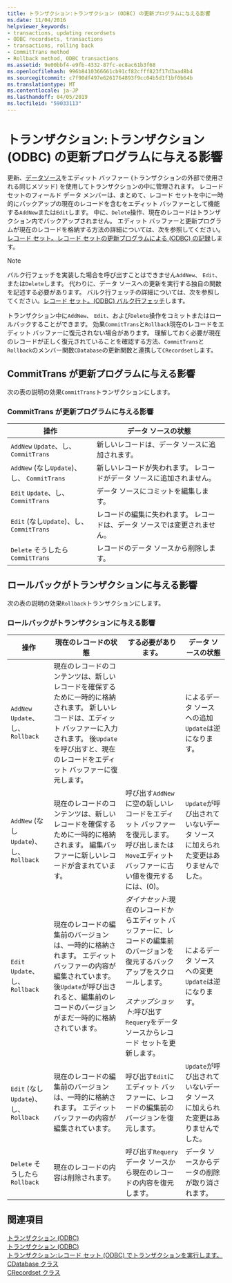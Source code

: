 ```yaml
---
title: トランザクション:トランザクション (ODBC) の更新プログラムに与える影響
ms.date: 11/04/2016
helpviewer_keywords:
- transactions, updating recordsets
- ODBC recordsets, transactions
- transactions, rolling back
- CommitTrans method
- Rollback method, ODBC transactions
ms.assetid: 9e00bbf4-e9fb-4332-87fc-ec8ac61b3f68
ms.openlocfilehash: 996b8410366661cb91cf82cfff823f17d3aad8b4
ms.sourcegitcommit: c7f90df497e6261764893f9cc04b5d1f1bf0b64b
ms.translationtype: MT
ms.contentlocale: ja-JP
ms.lasthandoff: 04/05/2019
ms.locfileid: "59033113"
---
```

# <a name="transaction-how-transactions-affect-updates-odbc"></a>トランザクション:トランザクション (ODBC) の更新プログラムに与える影響

更新、[データソース](../../data/odbc/data-source-odbc.md)をエディット バッファー (トランザクションの外部で使用される同じメソッド) を使用してトランザクションの中に管理されます。 レコード セットのフィールド データ メンバーは、まとめて、レコード セットを中に一時的にバックアップの現在のレコードを含むをエディット バッファーとして機能する`AddNew`または`Edit`します。 中に、`Delete`操作、現在のレコードはトランザクション内でバックアップされません。 エディット バッファーと更新プログラムが現在のレコードを格納する方法の詳細については、次を参照してください。[レコード セット。レコード セットの更新プログラムによる (ODBC) の記録](../../data/odbc/recordset-how-recordsets-update-records-odbc.md)します。

> [!NOTE]
>  バルク行フェッチを実装した場合を呼び出すことはできません`AddNew`、 `Edit`、または`Delete`します。 代わりに、データ ソースへの更新を実行する独自の関数を記述する必要があります。 バルク行フェッチの詳細については、次を参照してください。[レコード セット。(ODBC) バルク行フェッチ](../../data/odbc/recordset-fetching-records-in-bulk-odbc.md)します。

トランザクション中に`AddNew`、 `Edit`、および`Delete`操作をコミットまたはロールバックすることができます。 効果`CommitTrans`と`Rollback`現在のレコードをエディット バッファーに復元されない場合があります。 理解しておく必要が現在のレコードが正しく復元されていることを確認する方法、`CommitTrans`と`Rollback`のメンバー関数`CDatabase`の更新関数と連携して`CRecordset`します。

##  <a name="_core_how_committrans_affects_updates"></a> CommitTrans が更新プログラムに与える影響

次の表の説明の効果`CommitTrans`トランザクションにします。

### <a name="how-committrans-affects-updates"></a>CommitTrans が更新プログラムに与える影響

|操作|データ ソースの状態|
|---------------|---------------------------|
|`AddNew` `Update`、し、 `CommitTrans`|新しいレコードは、データ ソースに追加されます。|
|`AddNew` (なし`Update`)、し、 `CommitTrans`|新しいレコードが失われます。 レコードがデータ ソースに追加されません。|
|`Edit` `Update`、し、 `CommitTrans`|データ ソースにコミットを編集します。|
|`Edit` (なし`Update`)、し、 `CommitTrans`|レコードの編集に失われます。 レコードは、データ ソースでは変更されません。|
|`Delete` そうしたら `CommitTrans`|レコードのデータ ソースから削除します。|

##  <a name="_core_how_rollback_affects_updates"></a> ロールバックがトランザクションに与える影響

次の表の説明の効果`Rollback`トランザクションにします。

### <a name="how-rollback-affects-transactions"></a>ロールバックがトランザクションに与える影響

|操作|現在のレコードの状態|する必要があります。|データ ソースの状態|
|---------------|------------------------------|-------------------|---------------------------|
|`AddNew` `Update`、し、 `Rollback`|現在のレコードのコンテンツは、新しいレコードを確保するために一時的に格納されます。 新しいレコードは、エディット バッファーに入力されます。 後`Update`を呼び出すと、現在のレコードをエディット バッファーに復元します。||によるデータ ソースへの追加`Update`は逆になります。|
|`AddNew` (なし`Update`)、し、 `Rollback`|現在のレコードのコンテンツは、新しいレコードを確保するために一時的に格納されます。 編集バッファーに新しいレコードが含まれています。|呼び出す`AddNew`に空の新しいレコードをエディット バッファーを復元します。 呼び出しまたは`Move`エディット バッファーに古い値を復元するには、(0)。|`Update`が呼び出されていないデータ ソースに加えられた変更はありませんでした。|
|`Edit` `Update`、し、 `Rollback`|現在のレコードの編集前のバージョンは、一時的に格納されます。 エディット バッファーの内容が編集されています。 後`Update`が呼び出されると、編集前のレコードのバージョンがまだ一時的に格納されています。|*ダイナセット*:現在のレコードからエディット バッファーに、レコードの編集前のバージョンを復元するバックアップをスクロールします。<br /><br /> *スナップショット*:呼び出す`Requery`をデータ ソースからレコード セットを更新します。|によるデータ ソースへの変更`Update`は逆になります。|
|`Edit` (なし`Update`)、し、 `Rollback`|現在のレコードの編集前のバージョンは、一時的に格納されます。 エディット バッファーの内容が編集されています。|呼び出す`Edit`にエディット バッファーに、レコードの編集前のバージョンを復元します。|`Update`が呼び出されていないデータ ソースに加えられた変更はありませんでした。|
|`Delete` そうしたら `Rollback`|現在のレコードの内容は削除されます。|呼び出す`Requery`データ ソースから現在のレコードの内容を復元します。|データ ソースからデータの削除が取り消されます。|

## <a name="see-also"></a>関連項目

[トランザクション (ODBC)](../../data/odbc/transaction-odbc.md)<br/>
[トランザクション (ODBC)](../../data/odbc/transaction-odbc.md)<br/>
[トランザクション:レコード セット (ODBC) でトランザクションを実行します。](../../data/odbc/transaction-performing-a-transaction-in-a-recordset-odbc.md)<br/>
[CDatabase クラス](../../mfc/reference/cdatabase-class.md)<br/>
[CRecordset クラス](../../mfc/reference/crecordset-class.md)